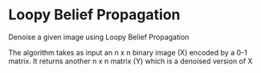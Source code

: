 # Loopy Belief Propagation
Denoise a given image using Loopy Belief Propagation

The algorithm takes as input an n x n binary image (X) encoded by a 0-1 matrix. It returns another n x n matrix (Y) which is a denoised version of X
